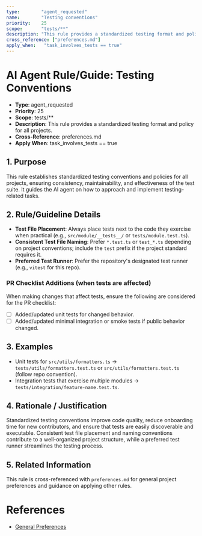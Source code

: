 ```yaml
---
type:        "agent_requested"
name:        "Testing conventions"
priority:    25
scope:       "tests/**"
description: "This rule provides a standardized testing format and policy for all projects."
cross_reference: ["preferences.md"]
apply_when:   "task_involves_tests == true"
---
```


# AI Agent Rule/Guide: Testing Conventions

- **Type**: agent_requested
- **Priority**: 25
- **Scope**: tests/**
- **Description**: This rule provides a standardized testing format and policy for all projects.
- **Cross-Reference**: preferences.md
- **Apply When**: task_involves_tests == true

## 1. Purpose

This rule establishes standardized testing conventions and policies for all projects, ensuring consistency, maintainability, and effectiveness of the test suite. It guides the AI agent on how to approach and implement testing-related tasks.

## 2. Rule/Guideline Details

-   **Test File Placement**: Always place tests next to the code they exercise when practical (e.g., `src/module/__tests__/` or `tests/module.test.ts`).
-   **Consistent Test File Naming**: Prefer `*.test.ts` or `test_*.ts` depending on project conventions; include the `test` prefix if the project standard requires it.
-   **Preferred Test Runner**: Prefer the repository's designated test runner (e.g., `vitest` for this repo).

### PR Checklist Additions (when tests are affected)

When making changes that affect tests, ensure the following are considered for the PR checklist:
-   [ ] Added/updated unit tests for changed behavior.
-   [ ] Added/updated minimal integration or smoke tests if public behavior changed.

## 3. Examples

-   Unit tests for `src/utils/formatters.ts` → `tests/utils/formatters.test.ts` or `src/utils/formatters.test.ts` (follow repo convention).
-   Integration tests that exercise multiple modules → `tests/integration/feature-name.test.ts`.

## 4. Rationale / Justification

Standardized testing conventions improve code quality, reduce onboarding time for new contributors, and ensure that tests are easily discoverable and executable. Consistent test file placement and naming conventions contribute to a well-organized project structure, while a preferred test runner streamlines the testing process.

## 5. Related Information

This rule is cross-referenced with `preferences.md` for general project preferences and guidance on applying other rules.

# References

-   [General Preferences](AGENT-GUIDE-General-Preferences.md)
